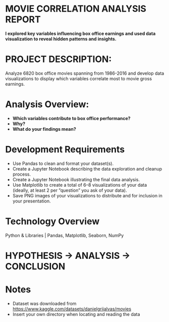 # **MOVIE CORRELATION ANALYSIS REPORT** 
**I explored key variables influencing box office earnings and used data visualization to reveal hidden patterns and insights.**

# PROJECT DESCRIPTION: 
Analyze 6820 box office movies spanning from 1986-2016 and develop data visualizations to display which variables correlate most to movie gross earnings. 

# Analysis Overview:
+ **Which variables contribute to box office performance?**
+ **Why?**
+ **What do your findings mean?**

# Development Requirements		
		
+	Use Pandas to clean and format your dataset(s). 
+	Create a Jupyter Notebook describing the data exploration and cleanup process.
+	Create a Jupyter Notebook illustrating the final data analysis. 
+	Use Matplotlib to create a total of 6–8 visualizations of your data (ideally, at least 2 per ”question” you ask of your data). 
+	Save PNG images of your visualizations to distribute and for inclusion in your presentation.

# Technology Overview

Python & Libraries | Pandas, Matplotlib, Seaborn, NumPy

# HYPOTHESIS -> ANALYSIS -> CONCLUSION

# Notes

+ Dataset was downloaded from https://www.kaggle.com/datasets/danielgrijalvas/movies
+ Insert your own directory when locating and reading the data
